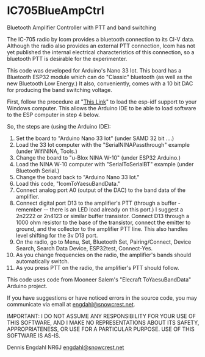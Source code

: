 # IC705BlueAmpCtrl
Bluetooth Amplifier Controller with PTT and band switching

The IC-705 radio by Icom provides a bluetooth connection to its CI-V data.  Although the radio also provides an external PTT connection, Icom has not yet published the internal electrical characteristics of this connection, so a bluetooth PTT is desirable for the experimenter.

This code was developed for Arduino's Nano 33 Iot.  This board has a Bluetooth ESP32 module which can do "Classic" bluetooth (as well as the new Bluetooth Low Energy.)  It also, conveniently, comes with a 10 bit DAC for producing the band switching voltage.

First, follow the procedure at "[This Link](https://randomnerdtutorials.com/installing-the-esp32-board-in-arduino-ide-windows-instructions/)" to load the esp-idf support to your Windows computer.  This allows the Arduino IDE to be able to load software to the ESP computer in step 4 below.

So, the steps are (using the Arduino IDE):

1. Set the board to "Arduino Nano 33 Iot" (under SAMD 32 bit ....)
2.  Load the 33 Iot computer with the "SerialNINAPassthrough" example (under WifiNINA, Tools.)
3.  Change the board to "u-Blox NINA W-10" (under ESP32 Arduino.)
4.  Load the NINA W-10 computer with "SerialToSerialBT" example (under Bluetooth Serial.)
5. Change the board back to "Arduino Nano 33 Iot."
6. Load this code, "IcomToYaesuBandData."
7. Connect analog port A0 (output of the DAC) to the band data of the amplifier.
8. Connect digital port D13 to the amplifier's PTT (through a buffer - remember -- there is an LED load already on this port.)
I suggest a 2n2222 or 2n4123 or similar buffer transistor.  Connect D13 through a 1000 ohm resistor to the base of the transistor,
connect the emitter to ground, and the collector to the amplifier PTT line.  This also handles level shifting for the 3v D13 port.
9. On the radio, go to Menu, Set, Bluetooth Set, Pairing/Connect, Device Search, Search Data Device, ESP32test, Connect-Yes.
10.  As you change frequencies on the radio, the amplifier's bands should automatically switch.
11.  As you press PTT on the radio, the amplifier's PTT should follow.

This code uses code from Mooneer Salem's "Elecraft ToYaesuBandData" Arduino project.

If you have suggestions or have noticed errors in the source code, you may communicate via email at engdahl@snowcrest.net.

IMPORTANT: I DO NOT ASSUME ANY RESPONSIBILITY FOR YOUR USE OF THIS SOFTWARE, AND I MAKE NO REPRESENTATIONS ABOUT ITS SAFETY, APPROPRIATENESS, OR USE FOR A PARTICULAR PURPOSE.  USE OF THIS SOFTWARE IS AS-IS.

Dennis Engdahl
NR6J
engdahl@snowcrest.net

